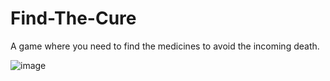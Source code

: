 # Find-The-Cure


A game where you need to find the medicines to avoid the incoming death.

![image](https://github.com/SabatinyStopa/Find-The-Cure/assets/45948226/4499cfea-1865-49d3-b004-198c37000470)
